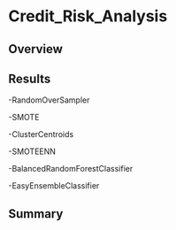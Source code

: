 # Credit_Risk_Analysis

## Overview


## Results

-RandomOverSampler

-SMOTE

-ClusterCentroids

-SMOTEENN

-BalancedRandomForestClassifier

-EasyEnsembleClassifier

## Summary
